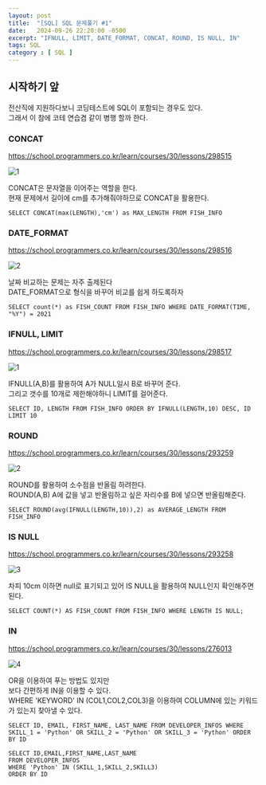 ```yaml
---
layout: post
title:  "[SQL] SQL 문제풀기 #1"
date:   2024-09-26 22:20:00 -0500
excerpt: "IFNULL, LIMIT, DATE_FORMAT, CONCAT, ROUND, IS NULL, IN"
tags: SQL
category : [ SQL ]
---
```


## 시작하기 앞
전산직에 지원하다보니 코딩테스트에 SQL이 포함되는 경우도 있다.  
그래서 이 참에 코테 연습겸 같이 병행 할까 한다.  

### CONCAT

https://school.programmers.co.kr/learn/courses/30/lessons/298515

<img src="https://i.ibb.co/5MtDMjh/1.png" alt="1" border="0">

CONCAT은 문자열을 이어주는 역할을 한다.  
현재 문제에서 길이에 cm를 추가해줘야하므로 CONCAT을 활용한다.  

```
SELECT CONCAT(max(LENGTH),'cm') as MAX_LENGTH FROM FISH_INFO
```

### DATE_FORMAT

https://school.programmers.co.kr/learn/courses/30/lessons/298516

<img src="https://i.ibb.co/5WPhPL6/2.png" alt="2" border="0">

날짜 비교하는 문제는 자주 출제된다  
DATE_FORMAT으로 형식을 바꾸어 비교를 쉽게 하도록하자  

```
SELECT count(*) as FISH_COUNT FROM FISH_INFO WHERE DATE_FORMAT(TIME, "%Y") = 2021
```

### IFNULL, LIMIT

https://school.programmers.co.kr/learn/courses/30/lessons/298517

<img src="https://i.ibb.co/GWwB4k7/1.png" alt="1" border="0">

IFNULL(A,B)를 활용하여 A가 NULL일시 B로 바꾸어 준다.  
그리고 갯수를 10개로 제한해야하니 LIMIT를 걸어준다.  

```
SELECT ID, LENGTH FROM FISH_INFO ORDER BY IFNULL(LENGTH,10) DESC, ID LIMIT 10
```

### ROUND

https://school.programmers.co.kr/learn/courses/30/lessons/293259

<img src="https://i.ibb.co/jHkL2Ws/2.png" alt="2" border="0">

ROUND를 활용하여 소수점을 반올림 하려한다.  
ROUND(A,B) A에 값을 넣고 반올림하고 싶은 자리수를 B에 넣으면 반올림해준다.  

```
SELECT ROUND(avg(IFNULL(LENGTH,10)),2) as AVERAGE_LENGTH FROM FISH_INFO 
```

### IS NULL

https://school.programmers.co.kr/learn/courses/30/lessons/293258

<img src="https://i.ibb.co/MGq7gSM/3.png" alt="3" border="0">

차피 10cm 이하면 null로 표기되고 있어 IS NULL을 활용하여 NULL인지 확인해주면 된다.  

```
SELECT COUNT(*) AS FISH_COUNT FROM FISH_INFO WHERE LENGTH IS NULL;
```

### IN

https://school.programmers.co.kr/learn/courses/30/lessons/276013

<img src="https://i.ibb.co/T8vDpYQ/4.png" alt="4" border="0">

OR을 이용하여 푸는 방법도 있지만  
보다 간편하게 IN을 이용할 수 있다.  
WHERE 'KEYWORD' IN (COL1,COL2,COL3)을 이용하여 COLUMN에 있는 키워드가 있는지 찾아낼 수 있다.

```
SELECT ID, EMAIL, FIRST_NAME, LAST_NAME FROM DEVELOPER_INFOS WHERE SKILL_1 = 'Python' OR SKILL_2 = 'Python' OR SKILL_3 = 'Python' ORDER BY ID
```

```
SELECT ID,EMAIL,FIRST_NAME,LAST_NAME
FROM DEVELOPER_INFOS
WHERE 'Python' IN (SKILL_1,SKILL_2,SKILL3)
ORDER BY ID
```
